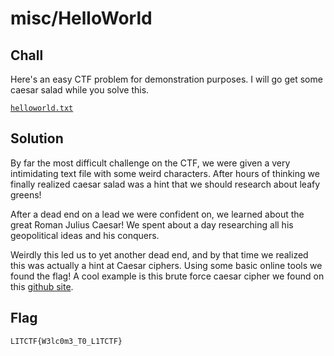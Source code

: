 # misc/HelloWorld

## Chall

Here's an easy CTF problem for demonstration purposes. I will go get some caesar salad while you solve this.

[`helloworld.txt`](https://drive.google.com/file/d/1fJCJuz4YNHm3ww5bHikZ-vk2SABFXRwL/view)

## Solution

By far the most difficult challenge on the CTF, we were given a very intimidating text file with some weird characters. After hours of thinking we finally realized caesar salad was a hint that we should research about leafy greens!

After a dead end on a lead we were confident on, we learned about the great Roman Julius Caesar! We spent about a day researching all his geopolitical ideas and his conquers.

Weirdly this led us to yet another dead end, and by that time we realized this was actually a hint at Caesar ciphers. Using some basic online tools we found the flag! A cool example is this brute force caesar cipher we found on this [github site](https://watchbutdonotlearn.github.io/).

## Flag
`LITCTF{W3lc0m3_T0_L1TCTF}`
